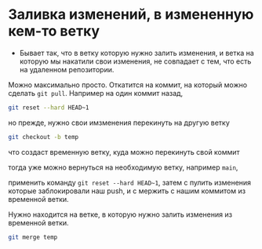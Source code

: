 # Заливка изменений, в измененную кем-то ветку

- Бывает так, что в ветку которую нужно залить изменения, и ветка на которую мы накатили свои изменения, не совпадает с тем, что есть на удаленном репозитории.

Можно максимально просто.
Откатится на коммит, на который можно сделать `git pull`.
Например на один коммит назад,

```bash
git reset --hard HEAD~1
```

но прежде, нужно свои имзменения перекинуть на другую ветку

```bash
git checkout -b temp
```

что создаст временную ветку, куда можно перекинуть свой коммит

тогда уже можно вернуться на необходимую ветку, например `main`,

применить команду `git reset --hard HEAD~1`, затем с пулить изменения которые заблокировали наш push, и с мержить с нашим коммитом из временной ветки.

Нужно находится на ветке, в которую нужно залить изменения из временной ветки.

```bash
git merge temp
```
